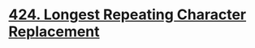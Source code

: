 # [424. Longest Repeating Character Replacement](https://leetcode.com/problems/longest-repeating-character-replacement/)

